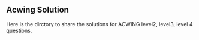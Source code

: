 Acwing Solution
------------------------------------------------------------------------------------------------------------------------
Here is the dirctory to share the solutions for ACWING level2, level3, level 4 questions. 

